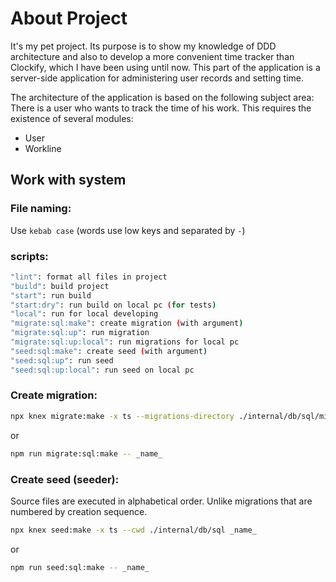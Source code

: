 # About Project
It's my pet project. Its purpose is to show my knowledge of DDD architecture and also to develop a more convenient time tracker than Clockify, which I have been using until now. This part of the application is a server-side application for administering user records and setting time.

The architecture of the application is based on the following subject area:
There is a user who wants to track the time of his work. This requires the existence of several modules:
- User
- Workline



## Work with system

### File naming:
Use `kebab case` (words use low keys and separated by `-`)

### scripts:
```sh
"lint": format all files in project
"build": build project
"start": run build
"start:dry": run build on local pc (for tests)
"local": run for local developing
"migrate:sql:make": create migration (with argument)
"migrate:sql:up": run migration
"migrate:sql:up:local": run migrations for local pc
"seed:sql:make": create seed (with argument)
"seed:sql:up": run seed
"seed:sql:up:local": run seed on local pc
```

### Create migration:
```sh
npx knex migrate:make -x ts --migrations-directory ./internal/db/sql/migrations _name_
```
or
```sh
npm run migrate:sql:make -- _name_
```

### Create seed (seeder):
Source files are executed in alphabetical order. Unlike migrations that are numbered by creation sequence.
```sh
npx knex seed:make -x ts --cwd ./internal/db/sql _name_
```
or
```sh
npm run seed:sql:make -- _name_
```